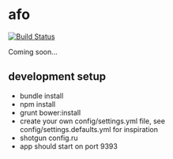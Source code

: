 # afo
[![Build Status](https://travis-ci.org/xprazak2/afo.svg)](https://travis-ci.org/xprazak2/afo)

Coming soon...

## development setup
* bundle install
* npm install
* grunt bower:install
* create your own config/settings.yml file, see config/settings.defaults.yml for inspiration
* shotgun config.ru
* app should start on port 9393

